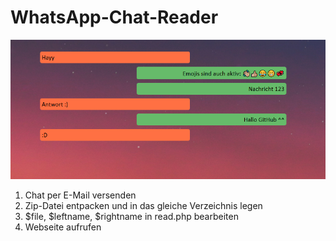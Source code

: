 # WhatsApp-Chat-Reader

![alt text](grafik.png)

1. Chat per E-Mail versenden
2. Zip-Datei entpacken und in das gleiche Verzeichnis legen
3. $file, $leftname, $rightname in read.php bearbeiten
4. Webseite aufrufen
